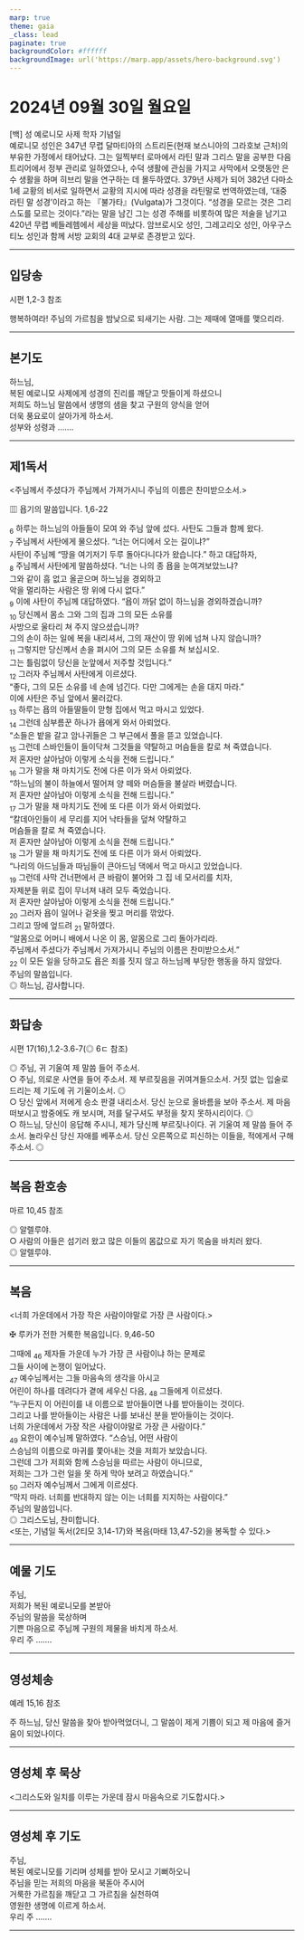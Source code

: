 ```yaml
---
marp: true
theme: gaia
_class: lead
paginate: true
backgroundColor: #ffffff
backgroundImage: url('https://marp.app/assets/hero-background.svg')
---
```


# 2024년 09월 30일 월요일

[백] 성 예로니모 사제 학자 기념일  
예로니모 성인은 347년 무렵 달마티아의 스트리돈(현재 보스니아의 그라호보 근처)의 부유한 가정에서 태어났다. 그는 일찍부터 로마에서 라틴 말과 그리스 말을 공부한 다음 트리어에서 정부 관리로 일하였으나, 수덕 생활에 관심을 가지고 사막에서 오랫동안 은수 생활을 하며 히브리 말을 연구하는 데 몰두하였다. 379년 사제가 되어 382년 다마소 1세 교황의 비서로 일하면서 교황의 지시에 따라 성경을 라틴말로 번역하였는데, ‘대중 라틴 말 성경’이라고 하는 『불가타』(Vulgata)가 그것이다. “성경을 모르는 것은 그리스도를 모르는 것이다.”라는 말을 남긴 그는 성경 주해를 비롯하여 많은 저술을 남기고 420년 무렵 베들레헴에서 세상을 떠났다. 암브로시오 성인, 그레고리오 성인, 아우구스티노 성인과 함께 서방 교회의 4대 교부로 존경받고 있다.




---

## 입당송

시편 1,2-3 참조

행복하여라! 주님의 가르침을 밤낮으로 되새기는 사람. 그는 제때에 열매를 맺으리라.  
  


---

## 본기도

하느님,  
복된 예로니모 사제에게 성경의 진리를 깨닫고 맛들이게 하셨으니  
저희도 하느님 말씀에서 생명의 샘을 찾고 구원의 양식을 얻어  
더욱 풍요로이 살아가게 하소서.  
성부와 성령과 …….  
  


---

## 제1독서

<주님께서 주셨다가 주님께서 가져가시니 주님의 이름은 찬미받으소서.>

▥ 욥기의 말씀입니다. 1,6-22

<sub>6</sub> 하루는 하느님의 아들들이 모여 와 주님 앞에 섰다. 사탄도 그들과 함께 왔다.  
<sub>7</sub> 주님께서 사탄에게 물으셨다. “너는 어디에서 오는 길이냐?”  
사탄이 주님께 “땅을 여기저기 두루 돌아다니다가 왔습니다.” 하고 대답하자,  
<sub>8</sub> 주님께서 사탄에게 말씀하셨다. “너는 나의 종 욥을 눈여겨보았느냐?  
그와 같이 흠 없고 올곧으며 하느님을 경외하고  
악을 멀리하는 사람은 땅 위에 다시 없다.”  
<sub>9</sub> 이에 사탄이 주님께 대답하였다. “욥이 까닭 없이 하느님을 경외하겠습니까?  
<sub>10</sub> 당신께서 몸소 그와 그의 집과 그의 모든 소유를  
사방으로 울타리 쳐 주지 않으셨습니까?  
그의 손이 하는 일에 복을 내리셔서, 그의 재산이 땅 위에 넘쳐 나지 않습니까?  
<sub>11</sub> 그렇지만 당신께서 손을 펴시어 그의 모든 소유를 쳐 보십시오.  
그는 틀림없이 당신을 눈앞에서 저주할 것입니다.”  
<sub>12</sub> 그러자 주님께서 사탄에게 이르셨다.  
“좋다, 그의 모든 소유를 네 손에 넘긴다. 다만 그에게는 손을 대지 마라.”  
이에 사탄은 주님 앞에서 물러갔다.  
<sub>13</sub> 하루는 욥의 아들딸들이 맏형 집에서 먹고 마시고 있었다.  
<sub>14</sub> 그런데 심부름꾼 하나가 욥에게 와서 아뢰었다.  
“소들은 밭을 갈고 암나귀들은 그 부근에서 풀을 뜯고 있었습니다.  
<sub>15</sub> 그런데 스바인들이 들이닥쳐 그것들을 약탈하고 머슴들을 칼로 쳐 죽였습니다.  
저 혼자만 살아남아 이렇게 소식을 전해 드립니다.”  
<sub>16</sub> 그가 말을 채 마치기도 전에 다른 이가 와서 아뢰었다.  
“하느님의 불이 하늘에서 떨어져 양 떼와 머슴들을 불살라 버렸습니다.  
저 혼자만 살아남아 이렇게 소식을 전해 드립니다.”  
<sub>17</sub> 그가 말을 채 마치기도 전에 또 다른 이가 와서 아뢰었다.  
“칼데아인들이 세 무리를 지어 낙타들을 덮쳐 약탈하고  
머슴들을 칼로 쳐 죽였습니다.  
저 혼자만 살아남아 이렇게 소식을 전해 드립니다.”  
<sub>18</sub> 그가 말을 채 마치기도 전에 또 다른 이가 와서 아뢰었다.  
“나리의 아드님들과 따님들이 큰아드님 댁에서 먹고 마시고 있었습니다.  
<sub>19</sub> 그런데 사막 건너편에서 큰 바람이 불어와 그 집 네 모서리를 치자,  
자제분들 위로 집이 무너져 내려 모두 죽었습니다.  
저 혼자만 살아남아 이렇게 소식을 전해 드립니다.”  
<sub>20</sub> 그러자 욥이 일어나 겉옷을 찢고 머리를 깎았다.  
그리고 땅에 엎드려 <sub>21</sub> 말하였다.  
“알몸으로 어머니 배에서 나온 이 몸, 알몸으로 그리 돌아가리라.  
주님께서 주셨다가 주님께서 가져가시니 주님의 이름은 찬미받으소서.”  
<sub>22</sub> 이 모든 일을 당하고도 욥은 죄를 짓지 않고 하느님께 부당한 행동을 하지 않았다.  
주님의 말씀입니다.  
◎ 하느님, 감사합니다.  
  


---

## 화답송

시편 17(16),1.2-3.6-7(◎ 6ㄷ 참조)

◎ 주님, 귀 기울여 제 말씀 들어 주소서.  
○ 주님, 의로운 사연을 들어 주소서. 제 부르짖음을 귀여겨들으소서. 거짓 없는 입술로 드리는 제 기도에 귀 기울이소서. ◎  
○ 당신 앞에서 저에게 승소 판결 내리소서. 당신 눈으로 올바름을 보아 주소서. 제 마음 떠보시고 밤중에도 캐 보시며, 저를 달구셔도 부정을 찾지 못하시리이다. ◎  
○ 하느님, 당신이 응답해 주시니, 제가 당신께 부르짖나이다. 귀 기울여 제 말씀 들어 주소서. 놀라우신 당신 자애를 베푸소서. 당신 오른쪽으로 피신하는 이들을, 적에게서 구해 주소서. ◎  
  


---

## 복음 환호송

마르 10,45 참조

◎ 알렐루야.  
○ 사람의 아들은 섬기러 왔고 많은 이들의 몸값으로 자기 목숨을 바치러 왔다.  
◎ 알렐루야.  
  


---

## 복음

<너희 가운데에서 가장 작은 사람이야말로 가장 큰 사람이다.>

✠ 루카가 전한 거룩한 복음입니다. 9,46-50

그때에 <sub>46</sub> 제자들 가운데 누가 가장 큰 사람이냐 하는 문제로  
그들 사이에 논쟁이 일어났다.  
<sub>47</sub> 예수님께서는 그들 마음속의 생각을 아시고  
어린이 하나를 데려다가 곁에 세우신 다음, <sub>48</sub> 그들에게 이르셨다.  
“누구든지 이 어린이를 내 이름으로 받아들이면 나를 받아들이는 것이다.  
그리고 나를 받아들이는 사람은 나를 보내신 분을 받아들이는 것이다.  
너희 가운데에서 가장 작은 사람이야말로 가장 큰 사람이다.”  
<sub>49</sub> 요한이 예수님께 말하였다. “스승님, 어떤 사람이  
스승님의 이름으로 마귀를 쫓아내는 것을 저희가 보았습니다.  
그런데 그가 저희와 함께 스승님을 따르는 사람이 아니므로,  
저희는 그가 그런 일을 못 하게 막아 보려고 하였습니다.”  
<sub>50</sub> 그러자 예수님께서 그에게 이르셨다.  
“막지 마라. 너희를 반대하지 않는 이는 너희를 지지하는 사람이다.”  
주님의 말씀입니다.  
◎ 그리스도님, 찬미합니다.  
<또는, 기념일 독서(2티모 3,14-17)와 복음(마태 13,47-52)을 봉독할 수 있다.>  
  


---

## 예물 기도

주님,  
저희가 복된 예로니모를 본받아  
주님의 말씀을 묵상하며  
기쁜 마음으로 주님께 구원의 제물을 바치게 하소서.  
우리 주 …….  
  


---

## 영성체송

예레 15,16 참조

주 하느님, 당신 말씀을 찾아 받아먹었더니, 그 말씀이 제게 기쁨이 되고 제 마음에 즐거움이 되었나이다.  
  


---

## 영성체 후 묵상

<그리스도와 일치를 이루는 가운데 잠시 마음속으로 기도합시다.>  


---

## 영성체 후 기도

주님,  
복된 예로니모를 기리며 성체를 받아 모시고 기뻐하오니  
주님을 믿는 저희의 마음을 북돋아 주시어  
거룩한 가르침을 깨닫고 그 가르침을 실천하여  
영원한 생명에 이르게 하소서.  
우리 주 …….  
  


---
